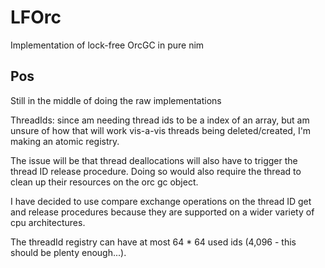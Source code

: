 # LFOrc

Implementation of lock-free OrcGC in pure nim

## Pos

Still in the middle of doing the raw implementations

ThreadIds: since am needing thread ids to be a index of an array, but am unsure of how that will work vis-a-vis threads being deleted/created, I'm making an atomic registry.

The issue will be that thread deallocations will also have to trigger the thread ID release procedure. Doing so would also require the thread to clean up their resources on the orc gc object.

I have decided to use compare exchange operations on the thread ID get and release procedures because they are supported on a wider variety of cpu architectures.

The threadId registry can have at most 64 * 64 used ids (4,096 - this should be plenty enough...).
